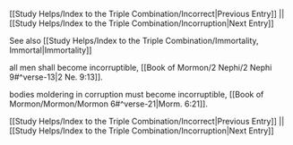 [[Study Helps/Index to the Triple Combination/Incorrect|Previous Entry]]  ||  [[Study Helps/Index to the Triple Combination/Incorruption|Next Entry]]

 See also [[Study Helps/Index to the Triple Combination/Immortality, Immortal|Immortality]]

 all men shall become incorruptible, [[Book of Mormon/2 Nephi/2 Nephi 9#^verse-13|2 Ne. 9:13]].

 bodies moldering in corruption must become incorruptible, [[Book of Mormon/Mormon/Mormon 6#^verse-21|Morm. 6:21]].

[[Study Helps/Index to the Triple Combination/Incorrect|Previous Entry]]  ||  [[Study Helps/Index to the Triple Combination/Incorruption|Next Entry]]